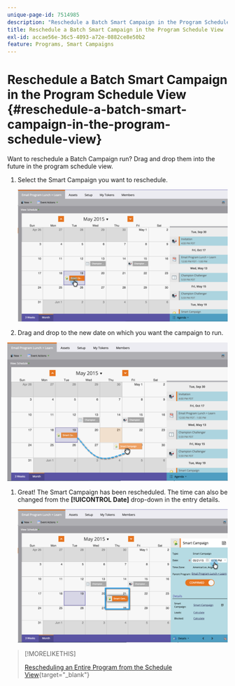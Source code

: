 ```yaml
---
unique-page-id: 7514985
description: "Reschedule a Batch Smart Campaign in the Program Schedule View - Marketo Docs - Product Documentation"
title: Reschedule a Batch Smart Campaign in the Program Schedule View
exl-id: accae56e-36c5-4093-a72e-0882ce8e50b2
feature: Programs, Smart Campaigns
---
```

# Reschedule a Batch Smart Campaign in the Program Schedule View {#reschedule-a-batch-smart-campaign-in-the-program-schedule-view}

Want to reschedule a Batch Campaign run? Drag and drop them into the future in the program schedule view.

1. Select the Smart Campaign you want to reschedule.

   ![](assets/image2015-5-19-12-3a8-3a28.png)

1. Drag and drop to the new date on which you want the campaign to run.

  ![](assets/image2015-5-19-12-3a12-3a1.png)

1. Great! The Smart Campaign has been rescheduled. The time can also be changed from the **[!UICONTROL Date]** drop-down in the entry details.

   ![](assets/image2015-5-19-12-3a15-3a38.png)

>[!MORELIKETHIS]
>
>[Rescheduling an Entire Program from the Schedule View](/help/marketo/product-docs/core-marketo-concepts/programs/program-schedule-view/rescheduling-an-entire-program-from-the-schedule-view.md){target="_blank"}
